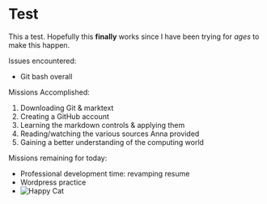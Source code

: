 # Test
This a test. 
Hopefully this **finally** works since I have been trying for _ages_ to make this happen. 

Issues encountered:  
- Git bash overall

Missions Accomplished:
1. Downloading Git & marktext
2. Creating a GitHub account
3. Learning the markdown controls & applying them
4. Reading/watching the various sources Anna provided
5. Gaining a better understanding of the computing world

Missions remaining for today:
- Professional development time: revamping resume
- Wordpress practice
- ![Happy Cat](https://plus.unsplash.com/premium_photo-1677545183884-421157b2da02?q=80&w=2944&auto=format&fit=crop&ixlib=rb-4.0.3&ixid=M3wxMjA3fDB8MHxwaG90by1wYWdlfHx8fGVufDB8fHx8fA%3D%3D)
